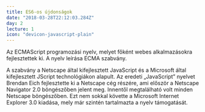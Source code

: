 ```yaml
---
title: ES6-os újdonságok
date: "2018-03-28T22:12:03.284Z"
day: 2
lecture: 1
icon: "devicon-javascript-plain"
---
```


Az ECMAScript programozási nyelv, melyet főként webes alkalmazásokra fejlesztettek ki. A nyelv leírása ECMA szabvány.

A szabvány a Netscape által kifejlesztett JavaScript és a Microsoft által kifejlesztett JScript technológiákon alapult. Az eredeti „JavaScript” nyelvet Brendan Eich fejlesztette ki a Netscape cég részére, ami először a Netscape Navigator 2.0 böngészőben jelent meg. Innentől megtalálható volt minden Netscape böngészőben. Ezt nem sokkal követte a Microsoft Internet Explorer 3.0 kiadása, mely már szintén tartalmazta a nyelv támogatását.
